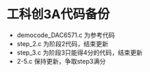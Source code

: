 工科创3A代码备份
============= 
+ democode_DAC6571.c 为参考代码
+ step_2.c 为阶段2代码，结束更新
+ step_3.c 为阶段3只能得4分的代码，结束更新
+ 2-5.c 保持更新，争取step3满分

